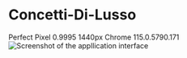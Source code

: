 # Concetti-Di-Lusso
Perfect Pixel 0.9995 1440px Chrome 115.0.5790.171
![Screenshot of the appllication interface](pp.png)
